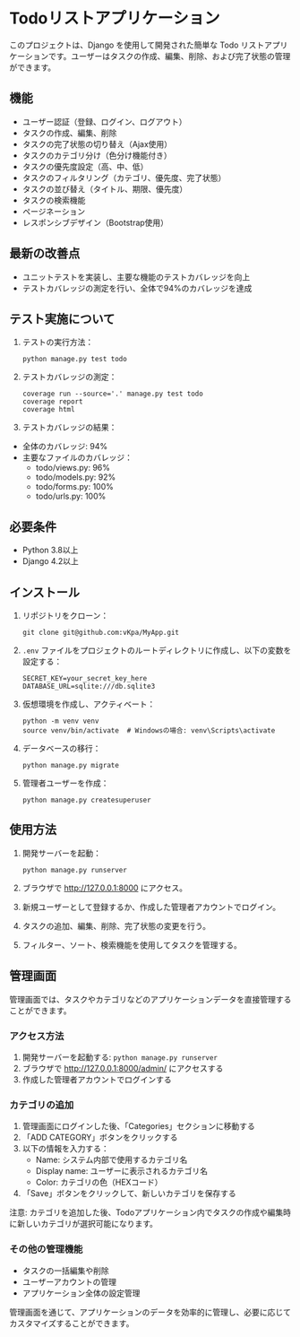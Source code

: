 # Todoリストアプリケーション

このプロジェクトは、Django を使用して開発された簡単な Todo リストアプリケーションです。ユーザーはタスクの作成、編集、削除、および完了状態の管理ができます。

## 機能

- ユーザー認証（登録、ログイン、ログアウト）
- タスクの作成、編集、削除
- タスクの完了状態の切り替え（Ajax使用）
- タスクのカテゴリ分け（色分け機能付き）
- タスクの優先度設定（高、中、低）
- タスクのフィルタリング（カテゴリ、優先度、完了状態）
- タスクの並び替え（タイトル、期限、優先度）
- タスクの検索機能
- ページネーション
- レスポンシブデザイン（Bootstrap使用）

## 最新の改善点

- ユニットテストを実装し、主要な機能のテストカバレッジを向上
- テストカバレッジの測定を行い、全体で94%のカバレッジを達成

## テスト実施について

1. テストの実行方法：
   ```
   python manage.py test todo
   ```

2. テストカバレッジの測定：
   ```
   coverage run --source='.' manage.py test todo
   coverage report
   coverage html
   ```

3. テストカバレッジの結果：
- 全体のカバレッジ: 94%
- 主要なファイルのカバレッジ：
  - todo/views.py: 96%
  - todo/models.py: 92%
  - todo/forms.py: 100%
  - todo/urls.py: 100%


## 必要条件

- Python 3.8以上
- Django 4.2以上

## インストール

1. リポジトリをクローン：
   ```
   git clone git@github.com:vKpa/MyApp.git
   ```

2. `.env` ファイルをプロジェクトのルートディレクトリに作成し、以下の変数を設定する：
   ```
   SECRET_KEY=your_secret_key_here
   DATABASE_URL=sqlite:///db.sqlite3
   ```

3. 仮想環境を作成し、アクティベート：

   ```
   python -m venv venv
   source venv/bin/activate  # Windowsの場合: venv\Scripts\activate
   ```


4. データベースの移行：

   ```
   python manage.py migrate
   ```

5. 管理者ユーザーを作成：

   ```
   python manage.py createsuperuser
   ```

## 使用方法

1. 開発サーバーを起動：
   ```
   python manage.py runserver
   ```

2. ブラウザで http://127.0.0.1:8000 にアクセス。

3. 新規ユーザーとして登録するか、作成した管理者アカウントでログイン。

4. タスクの追加、編集、削除、完了状態の変更を行う。

5. フィルター、ソート、検索機能を使用してタスクを管理する。

## 管理画面

管理画面では、タスクやカテゴリなどのアプリケーションデータを直接管理することができます。

### アクセス方法

1. 開発サーバーを起動する: `python manage.py runserver`
2. ブラウザで http://127.0.0.1:8000/admin/ にアクセスする
3. 作成した管理者アカウントでログインする

### カテゴリの追加

1. 管理画面にログインした後、「Categories」セクションに移動する
2. 「ADD CATEGORY」ボタンをクリックする
3. 以下の情報を入力する：
   - Name: システム内部で使用するカテゴリ名
   - Display name: ユーザーに表示されるカテゴリ名
   - Color: カテゴリの色（HEXコード）
4. 「Save」ボタンをクリックして、新しいカテゴリを保存する

注意: カテゴリを追加した後、Todoアプリケーション内でタスクの作成や編集時に新しいカテゴリが選択可能になります。

### その他の管理機能

- タスクの一括編集や削除
- ユーザーアカウントの管理
- アプリケーション全体の設定管理

管理画面を通じて、アプリケーションのデータを効率的に管理し、必要に応じてカスタマイズすることができます。